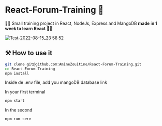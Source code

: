 # React-Forum-Training ​👶
🧑‍💻​ Small training project in React, NodeJs, Express and MangoDB **made in 1 week to learn React** 🧑‍💻​  


![Test-2022-08-15_23 58 52](https://user-images.githubusercontent.com/53370597/184726257-3cb27560-a7d6-4547-9bae-051591b6d1df.gif)


## ​⚒️​ How to use it 

```sh
git clone git@github.com:AmineZouitine/React-Forum-Training.git
cd React-Forum-Training
npm install
```
Inside de .env file, add you mangoDB database link

In your first terminal
```sh
npm start 
```
In the second 
```sh
npm run serv
```
